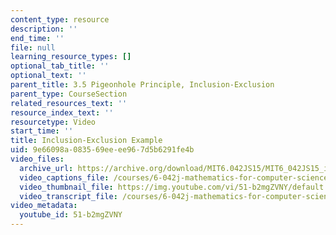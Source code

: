 ```yaml
---
content_type: resource
description: ''
end_time: ''
file: null
learning_resource_types: []
optional_tab_title: ''
optional_text: ''
parent_title: 3.5 Pigeonhole Principle, Inclusion-Exclusion
parent_type: CourseSection
related_resources_text: ''
resource_index_text: ''
resourcetype: Video
start_time: ''
title: Inclusion-Exclusion Example
uid: 9e66098a-0835-69ee-ee96-7d5b6291fe4b
video_files:
  archive_url: https://archive.org/download/MIT6.042JS15/MIT6_042JS15_incexc6042_video_ipod.mp4
  video_captions_file: /courses/6-042j-mathematics-for-computer-science-spring-2015/09d4c08ce240527c94dd539dee718a1a_51-b2mgZVNY.vtt
  video_thumbnail_file: https://img.youtube.com/vi/51-b2mgZVNY/default.jpg
  video_transcript_file: /courses/6-042j-mathematics-for-computer-science-spring-2015/37742e770cb1630234923b3cb6d7dd60_51-b2mgZVNY.pdf
video_metadata:
  youtube_id: 51-b2mgZVNY
---
```

